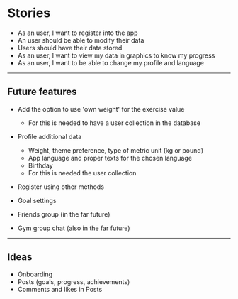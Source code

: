 
# Stories

- As an user, I want to register into the app
- An user should be able to modify their data
- Users should have their data stored
- As an user, I want to view my data in graphics to know my progress
- As an user, I want to be able to change my profile and language

<hr>

## Future features

- Add the option to use 'own weight' for the exercise value
    - For this is needed to have a user collection in the database

- Profile additional data
    - Weight, theme preference, type of metric unit (kg or pound)
    - App language and proper texts for the chosen language
    - Birthday
    - For this is needed the user collection

- Register using other methods
- Goal settings

- Friends group (in the far future)
- Gym group chat (also in the far future)

<hr>

## Ideas

- Onboarding
- Posts (goals, progress, achievements)
- Comments and likes in Posts
